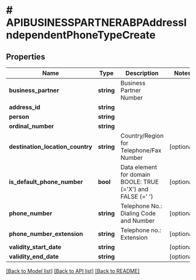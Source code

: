 # # APIBUSINESSPARTNERABPAddressIndependentPhoneTypeCreate

## Properties

Name | Type | Description | Notes
------------ | ------------- | ------------- | -------------
**business_partner** | **string** | Business Partner Number |
**address_id** | **string** |  |
**person** | **string** |  |
**ordinal_number** | **string** |  |
**destination_location_country** | **string** | Country/Region for Telephone/Fax Number | [optional]
**is_default_phone_number** | **bool** | Data element for domain BOOLE: TRUE (&#x3D;&#39;X&#39;) and FALSE (&#x3D;&#39; &#39;) | [optional]
**phone_number** | **string** | Telephone No.: Dialing Code and Number | [optional]
**phone_number_extension** | **string** | Telephone no.: Extension | [optional]
**validity_start_date** | **string** |  | [optional]
**validity_end_date** | **string** |  | [optional]

[[Back to Model list]](../../README.md#models) [[Back to API list]](../../README.md#endpoints) [[Back to README]](../../README.md)
